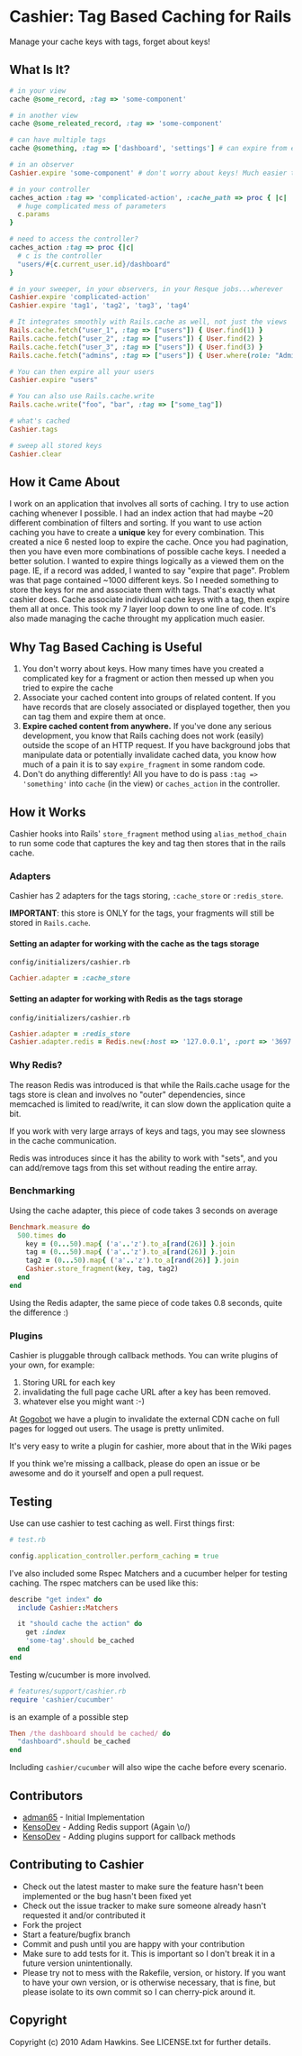 # Cashier: Tag Based Caching for Rails

Manage your cache keys with tags, forget about keys!

## What Is It?

```ruby
# in your view
cache @some_record, :tag => 'some-component'

# in another view
cache @some_releated_record, :tag => 'some-component'

# can have multiple tags
cache @something, :tag => ['dashboard', 'settings'] # can expire from either tag

# in an observer
Cashier.expire 'some-component' # don't worry about keys! Much easier to sweep with confidence

# in your controller
caches_action :tag => 'complicated-action', :cache_path => proc { |c| 
  # huge complicated mess of parameters
  c.params
}

# need to access the controller?
caches_action :tag => proc {|c|
  # c is the controller
  "users/#{c.current_user.id}/dashboard"      
}

# in your sweeper, in your observers, in your Resque jobs...wherever
Cashier.expire 'complicated-action'
Cashier.expire 'tag1', 'tag2', 'tag3', 'tag4'

# It integrates smoothly with Rails.cache as well, not just the views
Rails.cache.fetch("user_1", :tag => ["users"]) { User.find(1) }
Rails.cache.fetch("user_2", :tag => ["users"]) { User.find(2) }
Rails.cache.fetch("user_3", :tag => ["users"]) { User.find(3) }
Rails.cache.fetch("admins", :tag => ["users"]) { User.where(role: "Admin").all }

# You can then expire all your users 
Cashier.expire "users"

# You can also use Rails.cache.write
Rails.cache.write("foo", "bar", :tag => ["some_tag"])

# what's cached
Cashier.tags

# sweep all stored keys
Cashier.clear
```

## How it Came About

I work on an application that involves all sorts of caching. I try to use action caching whenever I possible.
I had an index action that had maybe ~20 different combination of filters and sorting. If you want to use
action caching you have to create a **unique** key for every combination. This created a nice 6 nested loop
to expire the cache. Once you had pagination, then you have even more combinations of possible cache keys.
I needed a better solution. I wanted to expire things logically as a viewed them on the page. IE, if 
a record was added, I wanted to say "expire that page". Problem was that page contained ~1000 different keys.
So I needed something to store the keys for me and associate them with tags. That's exactly what cashier does.
Cache associate individual cache keys with a tag, then expire them all at once. This took my 7 layer loop
down to one line of code. It's also made managing the cache throught my application much easier.

## Why Tag Based Caching is Useful

1. You don't worry about keys. How many times have you created a complicated key for a fragment or action
then messed up when you tried to expire the cache
2. Associate your cached content into groups of related content. If you have records that are closely associated
or displayed together, then you can tag them and expire them at once.
3. **Expire cached content from anywhere.** If you've done any serious development, you know that Rails caching
does not work (easily) outside the scope of an HTTP request. If you have background jobs that manipulate data
or potentially invalidate cached data, you know how much of a pain it is to say `expire_fragment` in some random code.
4. Don't do anything differently! All you have to do is pass `:tag => 'something'` into `cache` (in the view) or `caches_action` 
in the controller.

## How it Works

Cashier hooks into Rails' `store_fragment` method using `alias_method_chain` to run some code that captures the key
and tag then stores that in the rails cache. 

### Adapters

Cashier has 2 adapters for the tags storing, `:cache_store` or `:redis_store`.

**IMPORTANT**: this store is ONLY for the tags, your fragments will still be stored in `Rails.cache`.

#### Setting an adapter for working with the cache as the tags storage

`config/initializers/cashier.rb`

```ruby
Cachier.adapter = :cache_store
```

#### Setting an adapter for working with Redis as the tags storage

`config/initializers/cashier.rb`

```ruby
Cashier.adapter = :redis_store
Cashier.adapter.redis = Redis.new(:host => '127.0.0.1', :port => '3697')
```

### Why Redis?

The reason Redis was introduced is that while the Rails.cache usage 
for the tags store is clean and involves no "outer" dependencies, 
since memcached is limited to read/write, it can slow down the application quite a bit.

If you work with very large arrays of keys and tags, you may see slowness in the cache communication.

Redis was introduces since it has the ability to work with "sets", and 
you can add/remove tags from this set without reading the entire array.


### Benchmarking

Using the cache adapter, this piece of code takes 3 seconds on average

```ruby
Benchmark.measure do
  500.times do
    key = (0...50).map{ ('a'..'z').to_a[rand(26)] }.join
    tag = (0...50).map{ ('a'..'z').to_a[rand(26)] }.join
    tag2 = (0...50).map{ ('a'..'z').to_a[rand(26)] }.join
    Cashier.store_fragment(key, tag, tag2)
  end
end
```
Using the Redis adapter, the same piece of code takes 0.8 seconds, quite the difference :)


### Plugins
Cashier is pluggable through callback methods.
You can write plugins of your own, for example:

1. Storing URL for each key
2. invalidating the full page cache URL after a key has been removed.
3. whatever else you might want :-)

At [Gogobot](http://www.gogobot.com) we have a plugin to invalidate the external CDN cache on full pages for logged out users.
The usage is pretty unlimited.

It's very easy to write a plugin for cashier, more about that in the Wiki pages

If you think we're missing a callback, please do open an issue or be awesome and do it yourself and open a pull request.

## Testing

Use can use cashier to test caching as well. First things first:

```ruby
# test.rb

config.application_controller.perform_caching = true
```

I've also included some Rspec Matchers and a cucumber helper for testing
caching. The rspec matchers can be used like this:

```ruby
describe "get index" do
  include Cashier::Matchers

  it "should cache the action" do
    get :index
    'some-tag'.should be_cached
  end
end
```

Testing w/cucumber is more involved.

```ruby
# features/support/cashier.rb
require 'cashier/cucumber'
```

is an example of a possible step

```ruby
Then /the dashboard should be cached/ do
  "dashboard".should be_cached
end
```
Including `cashier/cucumber` will also wipe the cache before every
scenario.

## Contributors

* [adman65](http://twitter.com/adman65) - Initial Implementation
* [KensoDev](http://twitter.com/kensodev) - Adding Redis support (Again \o/)
* [KensoDev](http://twitter.com/kensodev) - Adding plugins support for callback methods

## Contributing to Cashier
 
* Check out the latest master to make sure the feature hasn't been implemented or the bug hasn't been fixed yet
* Check out the issue tracker to make sure someone already hasn't requested it and/or contributed it
* Fork the project
* Start a feature/bugfix branch
* Commit and push until you are happy with your contribution
* Make sure to add tests for it. This is important so I don't break it in a future version unintentionally.
* Please try not to mess with the Rakefile, version, or history. If you want to have your own version, or is otherwise necessary, that is fine, but please isolate to its own commit so I can cherry-pick around it.

## Copyright

Copyright (c) 2010 Adam Hawkins. See LICENSE.txt for
further details.